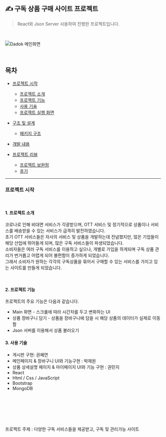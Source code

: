 ✍️ 구독 상품 구매 사이트 프로젝트
----   
>React와 Json Server 사용하여 진행한 프로젝트입니다.  

 <br>
  
![Dadok 메인화면](https://github.com/kwonminji-v/Dadok_Service_2/assets/124131332/b579d12a-947e-48f7-b8e1-0da1e0d43a1c)

<br>

## 목차

- [프로젝트 시작](#프로젝트-시작)
  - [프로젝트 소개](#1-프로젝트-소개)
  - [프로젝트 기능](#2-프로젝트-기능)
  - [사용 기술](#3-사용-기술)
  - [프로젝트 실행 화면](#4-프로젝트-실행-화면)
  
- [구조 및 설계](#구조-및-설계)
   - [패키지 구조](#1-패키지-구조)

- [개발 내용](#개발-내용)

- [프로젝트 리뷰](#프로젝트-리뷰)
  - [프로젝트 보완점](#1-프로젝트-보완점)
  - [후기](#2-후기)


---

### 프로젝트 시작  

<br>

   #### 1. 프로젝트 소개

코로나로 인해 비대면 서비스가 각광받으며, OTT 서비스 및 정기적으로 상품이나 서비스를 배송받을 수 있는 서비스가 급격히 발전하였습니다.   
초기 OTT 서비스들은 자사의 서비스 및 상품을 개발하는데 전념했지만, 많은 기업들이 해당 산업에 뛰어들게 되며, 많은 구독 서비스들이 파생되었습니다.  
소비자들은 여러 구독 서비스를 이용하고 싶으나, 개별로 가입을 하게되며 구독 상품 관리가 번거롭고 어렵게 되어 불편함이 증가하게 되었습니다.   
그래서 소비자가 원하는 각각의 구독상품을 묶어서 구매할 수 있는 서비스를 가지고 있는 사이트를 만들게 되었습니다.

<br>


   #### 2. 프로젝트 기능
   프로젝트의 주요 기능은 다음과 같습니다.

   - Main 화면 - 스크롤에 따라 시간차를 두고 변화하는 UI
   - 상품 장바구니 담기 - 상품을 장바구니에 담을 시 해당 상품의 데이터가 실제로 이동함
   - Json 서버를 이용해서 상품 불러오기

   #### 3. 사용 기술
   - 게시판 구현: 권혜연
   - 메인페이지 & 장바구니 UI와 기능구현 : 박재원
   - 상품 상세설명 페이지 & 마이페이지 UI와 기능 구현 : 권민지
   - React
   - Html / Css / JavaScript
   - Bootstrap
   - MongoDB

<br><br>
<br>
<br>
<br>
 
프로젝트 주제 : 다양한 구독 서비스들을 제공받고, 구독 및 관리가능 사이트

